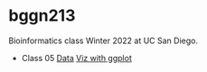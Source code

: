 # bggn213
Bioinformatics class Winter 2022 at UC San Diego.

- Class 05 [Data](https://www.youtube.com/watch?v=iik25wqIuFo) [Viz with ggplot](https://github.com/Galileagb/bggn213/blob/main/week05.pdf)
